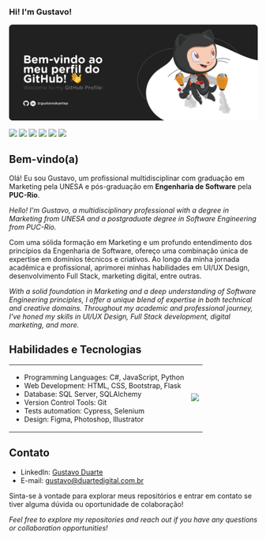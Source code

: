 ### Hi! I'm Gustavo!

![](/assets/header-readme-gustavoduartep.png "This is my GitHub Profile! Welcome!")

![](https://img.shields.io/badge/Figma-000000?style=for-the-badge&logo=figma&logoColor=white)
![](https://img.shields.io/badge/HTML5-E34F26?style=for-the-badge&logo=html5&logoColor=white)
![](https://img.shields.io/badge/CSS3-1572B6?style=for-the-badge&logo=css3&logoColor=white)
![](https://img.shields.io/badge/JavaScript-323330?style=for-the-badge&logo=javascript&logoColor=F7DF1E)
![](https://img.shields.io/badge/C%23-239120?style=for-the-badge&logo=csharp&logoColor=white)
![](https://img.shields.io/badge/Python-FFD43B?style=for-the-badge&logo=python&logoColor=blue)

## Bem-vindo(a)

Olá! Eu sou Gustavo, um profissional multidisciplinar com graduação em Marketing pela UNESA e pós-graduação em **Engenharia de Software** pela **PUC-Rio**.

_Hello! I'm Gustavo, a multidisciplinary professional with a degree in Marketing from UNESA and a postgraduate degree in Software Engineering from PUC-Rio._

Com uma sólida formação em Marketing e um profundo entendimento dos princípios da Engenharia de Software, ofereço uma combinação única de expertise em domínios técnicos e criativos. Ao longo da minha jornada acadêmica e profissional, aprimorei minhas habilidades em UI/UX Design, desenvolvimento Full Stack, marketing digital, entre outras.

_With a solid foundation in Marketing and a deep understanding of Software Engineering principles, I offer a unique blend of expertise in both technical and creative domains. Throughout my academic and professional journey, I've honed my skills in UI/UX Design, Full Stack development, digital marketing, and more._

## Habilidades e Tecnologias

<table text-align="bottom">
  <tr>
    <td>
      <ul>
        <li> Programming Languages: C#, JavaScript, Python</li>
        <li> Web Development: HTML, CSS, Bootstrap, Flask</li>
        <li>Database: SQL Server, SQLAlchemy</li>
        <li>Version Control Tools: Git</li>
        <li>Tests automation: Cypress, Selenium</li>
        <li>Design: Figma, Photoshop, Illustrator</li>
      </ul>
    </td>
    <td>
      <img src="https://github-readme-stats.vercel.app/api/top-langs/?username=gustavoduartep&theme=dark">
    </td>
  </tr>
</table>

## Contato

- LinkedIn: [Gustavo Duarte](https://www.linkedin.com/in/gustavoduartep/)
- E-mail: gustavo@duartedigital.com.br

Sinta-se à vontade para explorar meus repositórios e entrar em contato se tiver alguma dúvida ou oportunidade de colaboração!

_Feel free to explore my repositories and reach out if you have any questions or collaboration opportunities!_
